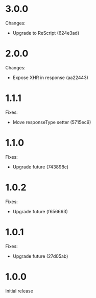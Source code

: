 # 3.0.0

Changes:

- Upgrade to ReScript (624e3ad)

# 2.0.0

Changes:

- Expose XHR in response (aa22443)

# 1.1.1

Fixes:

- Move responseType setter (5715ec9)

# 1.1.0

Fixes:

- Upgrade future (743898c)

# 1.0.2

Fixes:

- Upgrade future (f656663)

# 1.0.1

Fixes:

- Upgrade future (27d05ab)

# 1.0.0

Initial release

